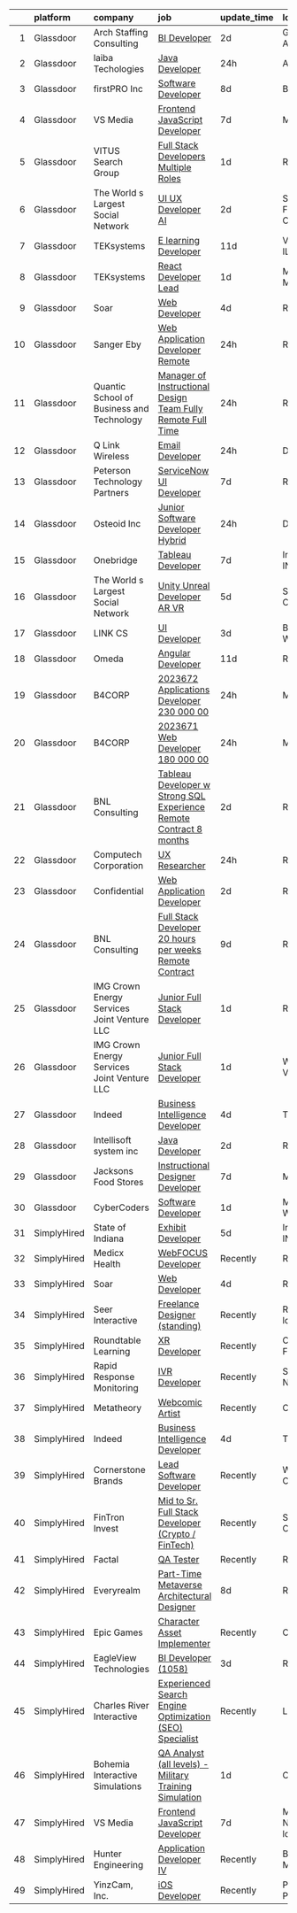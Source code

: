 

|    | platform    | company                                      | job                                                                                                                                                                                                                                                                                                                                                                                                                                                                                                                                                                                                                                                                                                                                                                                                                                                                                                                                                                                                                                                                                                                                                                                                                                                                                                                                                                                                       | update_time   | location                  |
|---:|:------------|:---------------------------------------------|:----------------------------------------------------------------------------------------------------------------------------------------------------------------------------------------------------------------------------------------------------------------------------------------------------------------------------------------------------------------------------------------------------------------------------------------------------------------------------------------------------------------------------------------------------------------------------------------------------------------------------------------------------------------------------------------------------------------------------------------------------------------------------------------------------------------------------------------------------------------------------------------------------------------------------------------------------------------------------------------------------------------------------------------------------------------------------------------------------------------------------------------------------------------------------------------------------------------------------------------------------------------------------------------------------------------------------------------------------------------------------------------------------------|:--------------|:--------------------------|
|  1 | Glassdoor   | Arch Staffing   Consulting                   | [BI Developer](https://www.glassdoor.com/partner/jobListing.htm?pos=115&ao=1110586&s=58&guid=00000182ba016f9cbdbb8581f907eee3&src=GD_JOB_AD&t=SR&vt=w&ea=1&cs=1_3ae71eb1&cb=1660978032931&jobListingId=1008076407060&cpc=0C139D4CAD5A6DB2&jrtk=3-0-1gat02rud2hsf001-1gat02ruuis1h800-76b3a2832606d6a1--6NYlbfkN0BfJvqNwDSjVw7gIe4MpckC5sGgVwvU-3s_8_N7Id_VAF92cUC4dpkjt3KdCB_AH-f6pOkhBUhvYM1yCGCJOIYlF7hI6wTA5sk2RqbffFQWhhPc2jxkdD3CXYXXOHAxpLApAIPbUA486JNJmwRsgHV2tn-dX7YgfhFPNZVyO4LMbCZBUff3y3AJ-lR5AqSLD-dNQZkgngj5xe2O0j_BZb7SPwablh5XEkFw-rXYuQdWHVdLjAhyzD7jTKReOFH0HVpW_fUvZ0EsppOJmoLwWf8AWSxafwSfB9RX0wCIBo5oYZXy6TLdDfwHnA7ctVjczJ_O1M8spWVOnT6S65jK_plgUza_xxh4oAJAJj65_NbTrb3Cd1GaQAgJi50_A13cgDlKlsnSGqXyrDxYpRBjnoJj98-1nj9tfxIm2R028SXcJYZ55AeLooL2HbtLeQ81oSat1cDS6rOtSpawq3GqUsYxO_sPeCrmPrbNWtuzAuQhuIpzN0UIcIyJqlNyhJgMLCA%3D)                                                                                                                                                                                                                                                                                                                                                                                                                                                                                                                                                     | 2d            | Glendale, AZ              |
|  2 | Glassdoor   | laiba Techologies                            | [Java Developer](https://www.glassdoor.com/partner/jobListing.htm?pos=130&ao=1136043&s=58&guid=00000182ba016f9cbdbb8581f907eee3&src=GD_JOB_AD&t=SR&vt=w&ea=1&cs=1_66a1b067&cb=1660978032932&jobListingId=1008081598079&jrtk=3-0-1gat02rud2hsf001-1gat02ruuis1h800-afd8471f13de8d72-)                                                                                                                                                                                                                                                                                                                                                                                                                                                                                                                                                                                                                                                                                                                                                                                                                                                                                                                                                                                                                                                                                                                      | 24h           | Austin, TX                |
|  3 | Glassdoor   | firstPRO Inc                                 | [Software Developer](https://www.glassdoor.com/partner/jobListing.htm?pos=120&ao=1110586&s=58&guid=00000182ba016f9cbdbb8581f907eee3&src=GD_JOB_AD&t=SR&vt=w&ea=1&cs=1_7399a92c&cb=1660978032932&jobListingId=1008066907357&cpc=AC285F3A3ECA6BB0&jrtk=3-0-1gat02rud2hsf001-1gat02ruuis1h800-47f113e6f3fcbf74--6NYlbfkN0CUiNPx3JJMftrniD84mdXKaxJ3iSjJgJAqzFniN-7X5qfIIbgtbL2t4OMTou7BWJfGogGTXl82Oee_FmfcjWeUkI6_4Dlqck5-GNQBi5LVM4CCz9PmOQVN4NcJl_-5XSCTK2A1yNRt7dlI8RJnRbIB635ZYlljmA3IJ-k82iGiDh500g80TlWOPXzZo3SRyLCSn_8qyu6SH7gczlweVtU4p7GDvPYsNS0k23wAz54Uf99g1xqCBAR5PpsI0x_o_1-kZpdXFFcLavbcBRQKXUg7x_1uVFfZRtPCn4acpaJVig7cm_JfYmTgUUMdeAHpUoj4RWaieOAdyl6jcfZEvmMEwU-7h9BOgGvL8BkRac5-9ZnHiPtoCl_CYqey0Oz1I4ENLCGSb0H-2pZA7QZ-XO2JGTISJgoavzUl8WiXzk14yrdYnTbOYhfaMdmlg_4gSNOsjP4-euwzOP0xOdTlC8692eAZ66nH4wqKZuJZ9S5jMv6pDC83W-kUNImk-V_3QX8%3D)                                                                                                                                                                                                                                                                                                                                                                                                                                                                                                                                               | 8d            | Boston, MA                |
|  4 | Glassdoor   | VS Media                                     | [Frontend JavaScript Developer](https://www.glassdoor.com/partner/jobListing.htm?pos=128&ao=1136043&s=58&guid=00000182ba016f9cbdbb8581f907eee3&src=GD_JOB_AD&t=SR&vt=w&ea=1&cs=1_1b128947&cb=1660978032932&jobListingId=1008068153991&jrtk=3-0-1gat02rud2hsf001-1gat02ruuis1h800-b6bff1c545a1bef7-)                                                                                                                                                                                                                                                                                                                                                                                                                                                                                                                                                                                                                                                                                                                                                                                                                                                                                                                                                                                                                                                                                                       | 7d            | Manhattan                 |
|  5 | Glassdoor   | VITUS Search Group                           | [Full Stack Developers   Multiple Roles](https://www.glassdoor.com/partner/jobListing.htm?pos=113&ao=1110586&s=58&guid=00000182ba016f9cbdbb8581f907eee3&src=GD_JOB_AD&t=SR&vt=w&ea=1&cs=1_4c61f66f&cb=1660978032931&jobListingId=1008078311713&cpc=1CBFC3E34E2A31FF&jrtk=3-0-1gat02rud2hsf001-1gat02ruuis1h800-1642c974885f919c--6NYlbfkN0C-T01EY3ZBrF2EbAkGzUEOboGhTtAxJny0LneojFItjT6h5von-WUkE-vfX9N4SYEgs0AYFK75hnw1lumHEBesarlZ0JoONlyOA52_gg5AmvxPk8Or1lW1mIOCBktO4HBGK2k94n-v387MIx7dVEu8gws4uT65mbtC2msc3BVpGuP5C3DOnu570Niq4epJ4w7HqwY0kA7E8K8K49lk3S7sBo-0wztIDcvlYO7Dzt1MqcYmqoOB2EhLICAez-VFJC2xVYyTjyLMyNaGvcV4VvcyH3CDKM8QDY3Yas0oT0fuhGYHbFv9jwwBBfIZdDYokbwrKlXGnlxlskjMcjfmIE8puN1ALr0SBnElquiSSMge03GfJZiN96lEm5AQtZWSrZf4snNOnFH2qsTqIfsmM6IRpYOhchMs_m1ta34Y6oVAOMYfa14n6cpGPkkz0uHg9WyH4E_mA9G0SeCPmBH6_kojwpcU2AE5ZS7L_GoAPSgZUqO-yls1pIjoFWKxJskIEcoV4J5JLgqFE2pQaiG3gxgCmd0LBe0e90o%3D)                                                                                                                                                                                                                                                                                                                                                                                                                                                                                           | 1d            | Remote                    |
|  6 | Glassdoor   | The World s Largest Social Network           | [UI UX Developer  AI ](https://www.glassdoor.com/partner/jobListing.htm?pos=116&ao=1110586&s=58&guid=00000182ba016f9cbdbb8581f907eee3&src=GD_JOB_AD&t=SR&vt=w&ea=1&cs=1_7d14562e&cb=1660978032932&jobListingId=1008077555642&cpc=1160948BCBA38B5B&jrtk=3-0-1gat02rud2hsf001-1gat02ruuis1h800-dc4dc3c9770794ca--6NYlbfkN0DSgjPPcnEdvoK3uuxfISLALE6pB1FR7YSHOr_tSg5_QGIhoz_2VqUepdcKLBLI_zRhBJ0Jgrc-8VysXAJk9sFkp8To6E9QiF_qXEeEjrEop-zVPZFN-pEA4fBNHuPYhZ1Yc2dsmwzqRzS3FoMia2YElFrd9Qr-ZitosHSBbmhCFAcrUECrH2HbgnUedYTsNdpMZlX3rAVsArcHbOJDsGw3mnIXq9b_pCCNbB587I1YABVUxP6ulsqlMA5GBMGwskLXvlp882anopBIYI0WEN3b2BbiwE6BylxPUAyqvpnDPx8wWRFdVXlGfqBUiTMnkB6_LVpf2qZiNMLFfjh8PF5ukTs6fT8yM5cIHlo7cQlrJHeoBp1btFiguCJgsfYeYDu9VouLAJTe7cVMFySI0yiPvQ3kyVw4ZTjdnVigWsaSUKUV7ADYpTJe7CeHmzhvXq8tZxMWqOrIykzdguCiwlhE60yk4qLyRg4LG4UJ6k1xp5S3jYDCCyTmEsgDXaeeNa-2wZe4cKv2tQvpILw6H8QJeTBfv-8Yp7-ZBHDdEhY5QpSoGJdM20y97E5Gt4v6gc0z8X6ozBcd1h9hThXNl_dZLrX0C0HePe0%3D)                                                                                                                                                                                                                                                                                                                                                                                                                                             | 2d            | San Francisco, CA         |
|  7 | Glassdoor   | TEKsystems                                   | [E learning Developer](https://www.glassdoor.com/partner/jobListing.htm?pos=123&ao=1110586&s=58&guid=00000182ba016f9cbdbb8581f907eee3&src=GD_JOB_AD&t=SR&vt=w&cs=1_e7e301d1&cb=1660978032932&jobListingId=1008061772195&cpc=2CAED5C921A5F994&jrtk=3-0-1gat02rud2hsf001-1gat02ruuis1h800-ef7e245d445fd35f--6NYlbfkN0AuKz8EBO1xHDEL7V2YF9xF3dC_I9B9i-Zw2Jh8clPMK3KTieKealHQMRxLfyLBLKI7i6ldqDLolCyS7EpwjETT_Lht9R-_C1D_bhkK9IiHS5mFWcyHIHS70ybCN4Z1U-jjJUbRU3RhXZQmd8Jrd30wxuDeRzgXBYn0oZvj_86MBWWq6u5V6RJP6ay-rkh87dA5SoulWNQ3lTCQx9WrMAOAROYug4H1DESViDepif9ViS9fyi0AlhL9JzRyjBSGbtz0vQ8V-huqrn95FJeTgOdDI32jwmZpn74KIZ8Jdhs_532CPAXOXuHFfc1GJMT8LDk1wXzva_f9-ZsoUFg2hl5GEhUmFgQQ7_cZhFnMv0VJtaDc-xaZfqDwbRNJ004AsQbw6yNSN7vAJctObJYS2QSV3k6qsYq-kAjFlOlKigBtkn2JmjutOrZoejJrm6w6KmGZ4q3fd2cbShSINfUf0drgQsKUorAQoD3ji8NjM_ugcr6UANjbMvLyyIC5VpIaiRAq7nxRuunCcJq-XVcApFaaATfHOyH8iygAnJlw-FnUNKdmjsUO7R4Zq1Sme-z2t0TT8Vkh_sT13wF1OHtStdS3vVHFXw0i199iYLNRl0OoXZr5wo7oFR7ixYr81ZlT22O3hJx7IGhYoqwlTFsGPCbDW-Paf0j37h8UTra595f9YJLurLUevu38QiYngiRQBw4-O9a1gi-U453yg-Mpa9WE5TtB7a-pggCDpJnqGzCF0NNR2wglbQt2SPJw-8sAO-TgKv6XGNhP0OBeOY1MM-Clb6z3lapGJvipiQVuUcLxmX1bs6pjDOVvFVt_xx78x_MghRukXjpc8I-10r5_GhHvXPS3683IjhwcIwoQiUHbJ8bQuftN68GcOn0ei69IuGSB1yZ-gi7s76UhVoGXLhCuH74f1q73wfc%3D)                                                                                                                  | 11d           | Vernon Hills, IL          |
|  8 | Glassdoor   | TEKsystems                                   | [React Developer Lead](https://www.glassdoor.com/partner/jobListing.htm?pos=121&ao=1110586&s=58&guid=00000182ba016f9cbdbb8581f907eee3&src=GD_JOB_AD&t=SR&vt=w&cs=1_995ff35f&cb=1660978032932&jobListingId=1008079983604&cpc=1CBFC3E34E2A31FF&jrtk=3-0-1gat02rud2hsf001-1gat02ruuis1h800-eaa6401358fcc915--6NYlbfkN0AuKz8EBO1xHDEL7V2YF9xF3dC_I9B9i-Zw2Jh8clPMK3KTieKealHQySFBD4L6FvMY0cTpsDi0JBl99XBr8py8QsoenRLNjLJ2cQZ7P3iwXUud5SfmezFqEcIYehSk_iIbwODnb9Avu6tUlU-3tvSQePriEQoZ5a45PXvxa1_rwo9oMpQrWLWn_75fdobLAzxqut5WJeM4MmnOgaKsJq_GPIbNXIuBCepdS_wadLrY7LiCV3Hb7IK4lWwKftXTl7BfH3dS7RRelin8NvM2ssC0T_RRbOZo-Tx7kceTauxyS85tEWxvminhwA7TV3Z8XhZY6ZubtGdyEXvM1JqKUFYhkgzHaU3zRpOT3nYttxV_d07HOd1IvONHxCwuJ3IceRzghOH8YFQCWGxfDq8DXm7pmmZJs7wLMOI8oCwicht2sKgPehN-FYynFOgoTgHacrtgl_uBKRTnufM6i3IoTbyva0k8I3QKReyA4AGhSnPm3ybaaXg5M4t9XpoXzNki5DSxAPWPA3FAvl_ZW0o2CE2v6IGgjIR2oD3de1aK_62YbXL09rgrXhSMdCRwGclnKlXgn8B0OzW006kD_in7j-3m3HYo9PICBfI5cT1zv_2kJhrNcx5DcpThPZNW68bxsyA32Jm9xzW4umeHHn5aiw6nRS0yF4L91s0zl76_WkmvqKovs1hc1ZqjZT16vZCb1esrYMVv58od28Q3pWUgNCag7aiLi4yJ3hhXUsCmZVb1xerTWCbU0BOXoSx5E160yyrUVm_pyBMVGeJRbC2xGrEp929JYwEmSKN_Hz-SLeo8Ma6_rnc4ezqguYZa8oeotAfDNQMnQn5weDl1e24BMQB4LdCf2FrSJNV5TtHnL0W8nCGnXItZfsUQ6U-evUG_hUNwUngnio-yuRh7mrQpGcvzPMp3Ig3fGtpo4nwH37Znhw%3D%3D)                                                                                                    | 1d            | Minneapolis, MN           |
|  9 | Glassdoor   | Soar                                         | [Web Developer](https://www.glassdoor.com/partner/jobListing.htm?pos=129&ao=1136043&s=58&guid=00000182ba016f9cbdbb8581f907eee3&src=GD_JOB_AD&t=SR&vt=w&ea=1&cs=1_d826648a&cb=1660978032932&jobListingId=1008072699932&jrtk=3-0-1gat02rud2hsf001-1gat02ruuis1h800-50366b2ffbe6e5b5-)                                                                                                                                                                                                                                                                                                                                                                                                                                                                                                                                                                                                                                                                                                                                                                                                                                                                                                                                                                                                                                                                                                                       | 4d            | Remote                    |
| 10 | Glassdoor   | Sanger   Eby                                 | [Web Application Developer   Remote](https://www.glassdoor.com/partner/jobListing.htm?pos=104&ao=1110586&s=58&guid=00000182ba016f9cbdbb8581f907eee3&src=GD_JOB_AD&t=SR&vt=w&ea=1&cs=1_8a13b7ed&cb=1660978032930&jobListingId=1008081761210&cpc=A8EA696C92E7776B&jrtk=3-0-1gat02rud2hsf001-1gat02ruuis1h800-3541c817274bda93--6NYlbfkN0AzXs6BpxsqXAeE3FGjmfKlVWaERqSiYkq-As3-icy7Gg-xHyWztJ-izRvmli30lNIyGI16zQFb1mw6FciJxnXwCCBKbJjCF7u-CxjejFmSObVuI_9zAUsRWywljbaZl5-YLT_vqpTMON5jedX1uOn_qxXkKhU2p5weQ91-992OXlIHe-9DJYgjv0vC59bNGbToCWGFtu6z4IrD5Ht_Yvvs3UaEQGZ5SBE7iTmtuI68LtsOodi0L-wDm-rCn1XazItKXFjfnbdqUq3OgZyY9xevJGTBetuhiWRDi1k3Bu9GrlWjAx_sG4sC6ORXR1dMXVvHyNiBPzWoGaS63SX-wKABFO1EBdUcCf4wyRaVI3n4E0OmOZURJSLOKCFOW8HY449RlbeKh1ON_9S5wNuWlZOCGAvWOz56VFyDnEJ0LgQIZoluUrrD0uxP39iVcpq0zSKn1CfeyDEuVVGcMZiqTdmgen23r05AlIlrQQWJ9K_FWFJ6ZIEwmqQFgODf5Edm_Mq_LpGQYdDocQ%3D%3D)                                                                                                                                                                                                                                                                                                                                                                                                                                                                                                                 | 24h           | Remote                    |
| 11 | Glassdoor   | Quantic School of Business and Technology    | [Manager of Instructional Design Team  Fully Remote  Full Time ](https://www.glassdoor.com/partner/jobListing.htm?pos=111&ao=1110586&s=58&guid=00000182ba016f9cbdbb8581f907eee3&src=GD_JOB_AD&t=SR&vt=w&ea=1&cs=1_5f19d456&cb=1660978032931&jobListingId=1008082192151&cpc=654405A9B1E0A9F5&jrtk=3-0-1gat02rud2hsf001-1gat02ruuis1h800-4a0d560a292905d8--6NYlbfkN0D7hqmvePafxn7kT4k1STtBk75UNBPv-jdQupZBlysKEW9tnmpv-e_HZquo_jY3L5-2QpsfToI62lpSqfB5rKlSAa9i2SAelrso_D-K3W-Bekf8lowbrssa46U3ylGgYSFK__HQatxakOLKQHkQjMatEM3sHfkIIqVHKj73vMOrlxyNrZnp28F8QsP9VenWHMdY0KlZvrOEeV6Icv2D308QXwJtxKq3kt0YiFIyuKiGHbEp4gBUQY-pf28BDL3ByhgblURyNy0T49vqkTWIjlmgi5RAKMNW_Z4j8f-WBfzatPEgzQRWwiIpXxr6AHETBI_Asnr02r3A5dzTQWVik2xH2EySDkAOoawr0ZDbfk6r8ZFAienUkPH2vpamV6lTGEj_2TAtDQR2ccwazKqOJVKHdxTUdBvNTnzJwNmcm7Sl5EO24GYdRi-wr3tFmDll7cv7KvGBRlLBTN-8gU0FQ1fg)                                                                                                                                                                                                                                                                                                                                                                                                                                                                                                                                                 | 24h           | Remote                    |
| 12 | Glassdoor   | Q Link Wireless                              | [Email Developer](https://www.glassdoor.com/partner/jobListing.htm?pos=103&ao=1110586&s=58&guid=00000182ba016f9cbdbb8581f907eee3&src=GD_JOB_AD&t=SR&vt=w&ea=1&cs=1_2331547f&cb=1660978032930&jobListingId=1008081621414&cpc=C5F9C09AE97B3D2F&jrtk=3-0-1gat02rud2hsf001-1gat02ruuis1h800-ad61b9ac912baf76--6NYlbfkN0C1n-7uwLBmXreK9Hz04i1NaXR3ByHk8AHoFYtQOHcucngP0fSeBwU1va0n9hUyBVaAI6oExeKecRKR87WNuvyT1-lb0hdePcZdW5hHRwxQUII5lAiGOEk0YkPvnaaIvm9DKktrut8n0XsjBzFcewKYiXuOoVj6bm5ayNKqKX7IdKuQBcIk97fv1CLN5CZyqTzvw6yjCMawTLb_FTEzPk7oR6wuR9YrK0LbMXgukIvUIO-J25GnjJl6D9L1LxjztsO3voevZrZDe03EpzWhGH2uP6m-2YuCAut7LJ-WE9fFhLhGIrHAfcxVWsA2iBnpDnlNwp6-6d2sDQ7ZCNxte8SDEuDpqLaTOLXtEFj58t8E1V8nz20LhcwbG8B3S7u_njs4BzgnNtuoMddgG-Uz6lyrN0syLhTJlRk_fAtrb4M09GmLzmO8OD-ktsjZc36gxEgbHGsw4FkKMWfo1qQ_cePysdFCmKjSVR1m8F0o263teX84MUxpwpTRnpzGH21sjuxirxHIHwAYIA%3D%3D)                                                                                                                                                                                                                                                                                                                                                                                                                                                                                                                                    | 24h           | Dania, FL                 |
| 13 | Glassdoor   | Peterson Technology Partners                 | [ServiceNow UI Developer](https://www.glassdoor.com/partner/jobListing.htm?pos=118&ao=1110586&s=58&guid=00000182ba016f9cbdbb8581f907eee3&src=GD_JOB_AD&t=SR&vt=w&ea=1&cs=1_fcb68b82&cb=1660978032932&jobListingId=1008068995548&cpc=A65DF3A704A48F9B&jrtk=3-0-1gat02rud2hsf001-1gat02ruuis1h800-3f4a90496c1f3ff7--6NYlbfkN0AgtsfPTMZ7iDcp1X4T-0K4CYWuscf9rvuaH0n-fMkMyKnr7WxHRcz12wTe7OJE2CORFSblNYkGaWC1UP7yhI_clpu6l4drsrK3Db60Bff4uuBMmvY0oboo_59GfwIrRZ4tq3L49kwfhVfCB8lJdkru6YIlU3_zhQmqsoDCW92dwM6FF5sFCuZXjwA8i5UHckmSZBHs0ABQexcaRxBaIo8KiqB4VzCv7iaLaloLZ_EBcJFrtlZYaG6Nqytc0Ttfr7ukiV_TI3e_d9UXjKOy_lW5NuolKFxIH0jsV-8l-8absH5oczACrDqW5U0QbmUqriVWD1xpzgns-Xt6VMutyUDS0qMoQmGvboHC1r-jvy-4vC1LAW1DdsGp-wg9W1tCghwcuXeoeiH83fRstCC4VWSfEMkLYc9IcIhs8MdFjs7JCyLSClQjYkOhOkLKZn90XfNHzHV8dc7rPlNNehxKzfpCYRRSNDv-RcXigZJJnTIZs0sz--FlkhYqCNvXFQflmeRTZ4moY6rySw%3D%3D)                                                                                                                                                                                                                                                                                                                                                                                                                                                                                                                            | 7d            | Remote                    |
| 14 | Glassdoor   | Osteoid  Inc                                 | [Junior Software Developer   Hybrid](https://www.glassdoor.com/partner/jobListing.htm?pos=127&ao=1136043&s=58&guid=00000182ba016f9cbdbb8581f907eee3&src=GD_JOB_AD&t=SR&vt=w&ea=1&cs=1_089ef042&cb=1660978032932&jobListingId=1008081916321&jrtk=3-0-1gat02rud2hsf001-1gat02ruuis1h800-a4fa280660d6a516-)                                                                                                                                                                                                                                                                                                                                                                                                                                                                                                                                                                                                                                                                                                                                                                                                                                                                                                                                                                                                                                                                                                  | 24h           | Denver, CO                |
| 15 | Glassdoor   | Onebridge                                    | [Tableau Developer](https://www.glassdoor.com/partner/jobListing.htm?pos=105&ao=1110586&s=58&guid=00000182ba016f9cbdbb8581f907eee3&src=GD_JOB_AD&t=SR&vt=w&ea=1&cs=1_64a6029a&cb=1660978032930&jobListingId=1008068854876&cpc=BCE4811A78D39AF3&jrtk=3-0-1gat02rud2hsf001-1gat02ruuis1h800-c7f5c0ec017ad604--6NYlbfkN0B6J4U2Kkd0V7I333JW2U9_gSjQpz5qU4fBNIiszA4W_l5DxCasMB7KJ7TH7HGTLE0NoG_MvnBH2rQhOx7NAKEw-dgmVCMOEaC0wcJEXNCZvEEr9BrdRgG4ZFQ7XDH981Z9bcpD5mQ_Z8l3-RzoXDjzElG5AgJNmaPku-iskUk3Vl4YF9rKKLjKzf0-AZhmZGLVDotnPIuSkW52zyIgLAy1Ecxdy-fZz1vRlvm6ZEELk5MLL-9XjhsIezrVHCdr-V09RXaRXc9sF7bgbPwP6wY_ny5akhTKTAcddKr5wShioVlfR9AUnVW53uY09yaeR__3hGPqoIxLdL26rLKyAxKEPx7SfX3C-LU0FH2quDE6GKRzRNLSwIxkEkwW_M7ZSum09it57E5odXOPVkSwOsYEklyPr8ZzQZeeuRZxeZZRMpHqk3nL-bwL0uZhtUxOXKjcGbxF02P6eLPBDwg6YQcjtJYO_F7mOqbM8mn70COhVX3G0YqZ4IHsdzEzlh-JxBSw26tPthgzsQ%3D%3D)                                                                                                                                                                                                                                                                                                                                                                                                                                                                                                                                  | 7d            | Indianapolis, IN          |
| 16 | Glassdoor   | The World s Largest Social Network           | [Unity Unreal Developer  AR VR ](https://www.glassdoor.com/partner/jobListing.htm?pos=119&ao=1110586&s=58&guid=00000182ba016f9cbdbb8581f907eee3&src=GD_JOB_AD&t=SR&vt=w&ea=1&cs=1_582ea6b8&cb=1660978032932&jobListingId=1008071050775&cpc=FA84DF7EA1EC2398&jrtk=3-0-1gat02rud2hsf001-1gat02ruuis1h800-9f5628d9cfebf43d--6NYlbfkN0DSgjPPcnEdvoK3uuxfISLALE6pB1FR7YSHOr_tSg5_QGIhoz_2VqUepdcKLBLI_zSqSDsEJmP93KJyLow8fDRmDK97hPZUxVdRhY-RLzI6mplnG6kSbsrJNsU5J8SjuffQnYSaMvAlm31fMrPRABnGmUCUYZHZPacmbq2u4wbqlNmS-Yw8yCi63qxzJewTBBet7P3p-h0j9OxvM0BzwxYuBxOS6sMdsv-pQCXh-MECQcufWNU9i8hEs85-XSlu5TPTZRHiMhscixuJ4nl5S6et3UCjAKHIjRya-0_lcyAMmfd2mKllBXSF0I-gj7j8iB2mxyk_ffCOnQ84067GMcvP4tn-AcA1lQYyiR7TmwtLrQtJ9asOjumaiRz9_igpfrXCHfSSguuslV-W8uhw99E3eSbju5iw18jd9R3omcNkMscXuxdQ0Wijg8pE6f3Xdkqwn8J8QZxzY_4eGz8-0xd9rTal5Wj-aSpuingrJDaYmoGQHl_5htzyxn2juxgOJnHKTSMHiSvkVbuaSAWwSS9_O7dCaQj3Bt9z6UJpPgMKUa-gBUscaULBZX-e2LkRZ7Gvag3UmDNXY67yfflOvKin)                                                                                                                                                                                                                                                                                                                                                                                                                                                 | 5d            | Sausalito, CA             |
| 17 | Glassdoor   | LINK CS                                      | [UI Developer](https://www.glassdoor.com/partner/jobListing.htm?pos=112&ao=1110586&s=58&guid=00000182ba016f9cbdbb8581f907eee3&src=GD_JOB_AD&t=SR&vt=w&ea=1&cs=1_ce11b46b&cb=1660978032931&jobListingId=1008073615359&cpc=FB7E4A1762AE5BEC&jrtk=3-0-1gat02rud2hsf001-1gat02ruuis1h800-294000bd44f8b31d--6NYlbfkN0Aic2FNJq_PpCkQ8C7f8kkQfiNvDILPGYFPhiImqsOhVE9kIE0Hm27a4PIqhs3A6nUx2Nnn1N6m3c2HiPAmFVB6gx0F-Fh_Gbb57JVlRZVpFmIxB9IATd1y0-fDEzZdRlA8LE0H8qzpU9tDe888ogZXLBv0FfHF3tuFRy7OvRM420Qg5O2hdPehq_H8n4EDAiPc2uPM9kcg9NXd3_QwMKSYf8XNMFUxT5YINhTQXFV3m1lUFLLJPehfsKOfq38mClmvYDB_rTt5zZcfD5nwh_CDeEBh2uIrMmKyntp4vvoqnyRxLuctcJNZRJHQKeIV4d0vCNXdXkm6rEmyEpevb72SXxjTrLiYS06GATy9bwQ3Fk_uTN3TTiGwhUpuWYpnSFh5n0bBJ7Xn7vxh_x8zG3JAqVxEtSFFGS6bi3yXiDAZsaWCUyr-HraSGrFY6v6kTgHIXmmSMsm1KbzGp2adr-NIuCH2AypLWm8imBwZUBBferNvLxFUwIZbFAK6Y9zV0AA%3D)                                                                                                                                                                                                                                                                                                                                                                                                                                                                                                                                                     | 3d            | Bellevue, WA              |
| 18 | Glassdoor   | Omeda                                        | [Angular Developer](https://www.glassdoor.com/partner/jobListing.htm?pos=102&ao=1110586&s=58&guid=00000182ba016f9cbdbb8581f907eee3&src=GD_JOB_AD&t=SR&vt=w&ea=1&cs=1_9bfcf5a9&cb=1660978032930&jobListingId=1008060374859&cpc=5D10E799EF7E9049&jrtk=3-0-1gat02rud2hsf001-1gat02ruuis1h800-4659c45f7da5a9ce--6NYlbfkN0CsSu19yiEZraDAVLpPmfaiHc06RDwDBRCfsbordlvENtmH2YP7JEUjFoZIULs37PK0CLzqhJwYQx2WAjYfaEgu9VpWTtGqp-dsqtN2dceF-5gaoxUX2XhSQML4pxf97X9U0wvrmtXgvEW91hycwjXHjo-rwZGqAG8X-twvUWRT-nFlbJecI-_xi8TcL5qztnfa6VcrAgpTQD9Kt9t4HefyTNdh1BOpLRY9ieYUY8EuquaZZUNXGga5gQdySF70K5b0EoHM9kHLJ4ACvVcCiwm4w-p9wHDKm8oPYYe2zeqbLxVlO6GCkV6FOSSljLdoc8tV-a9xANPKvx_quvlSn-3SiAUR05NuXLat3ovXxOuBIMXqZ0YlX5H-aPDJGYp9kBcLceNgl1rVKvaUfRHsrJMPG3EpG9XG5QU07xU-C9Wzpva_GdenLGvhurgHoDE12xVzL0z8cStSiG0KkU_gTnxmZgqcszlo8xbCDsE8nVQDDCgNf3tTB3QCZUCrewWU_20%3D)                                                                                                                                                                                                                                                                                                                                                                                                                                                                                                                                                | 11d           | Remote                    |
| 19 | Glassdoor   | B4CORP                                       | [2023672 Applications Developer  230 000 00](https://www.glassdoor.com/partner/jobListing.htm?pos=107&ao=1110586&s=58&guid=00000182ba016f9cbdbb8581f907eee3&src=GD_JOB_AD&t=SR&vt=w&cs=1_53b2eba1&cb=1660978032930&jobListingId=1008081373606&cpc=D69957E0862862E0&jrtk=3-0-1gat02rud2hsf001-1gat02ruuis1h800-0cb1cfb7ab32a772--6NYlbfkN0BBcNHvdcwdm3ewH9kjvka83ftEJjxlat_DdA1S80VRS6k0mxP7wnwmAsSRP66qfkxfygTsG_VxvibOuVG8DIA3GWuScuyELeECnLADcECoNd92-YZWNhYf_LUjYer-xCPNXLTSvHlGS1xzAU0IK1yL5Cc_V3jqrGZAWnElgrhGdbqHPWr-t5W8sfieXhXVEgZZPk-h1Vd9mnERL9iRuxxitQLmMJK5Bpv3hgImeUjmCGPCwrEsYzLH3SdsINgamgV3VwZrUp_OhLVl-HDZ1Hh11_2zfg5C1jP5xKG0c55jiCTARjRcdipwakU8i-eTkd0mkXz0xA5ayYFZNhfHpuiDmhfB0_CEykjsUG_JpWohleIFRgtKlxSCKYwQ40UaDEujZz0xNq2DIh3CaTJUxcg790btRbbt9fFTii6AMNnEK3mST6eFKChR69jRpXcvvr0d85NxtFGEycfZqdHuUGfCiiwx_7zsEKbRlRdgQuHunPEDP98hVt4CRhQ9vIYosF0%3D)                                                                                                                                                                                                                                                                                                                                                                                                                                                                                                                            | 24h           | McLean, VA                |
| 20 | Glassdoor   | B4CORP                                       | [2023671 Web Developer  180 000 00](https://www.glassdoor.com/partner/jobListing.htm?pos=108&ao=1110586&s=58&guid=00000182ba016f9cbdbb8581f907eee3&src=GD_JOB_AD&t=SR&vt=w&cs=1_794392df&cb=1660978032930&jobListingId=1008081373596&cpc=FA84DF7EA1EC2398&jrtk=3-0-1gat02rud2hsf001-1gat02ruuis1h800-6676c5ed2de5c131--6NYlbfkN0BBcNHvdcwdm3ewH9kjvka83ftEJjxlat_DdA1S80VRS6k0mxP7wnwmAsSRP66qfkxfygTsG_VxvlM6xnFwtFlM65wx1fwY703rftnoaqvQa1FP9Y-yZyxGsbqns0mL32B2CxBxDGGjXthUpXZss2mwEreCM253s-lNyuboHOEwIbIPLSFqIdBwE4s5ldYUqt0Uv0ItE4dOpLlR7DSewJvg9pxpyQSNL0zI6gvKobDZbbs3T4Si3zQ7J63sMCVf_cI_GgpmjTFLIf9qUPZ1ZHelx2gvvAYlPollZ7aN7TpuaLGnTRZQssk7DqpVI8OkiRi8Voi1KJpDjuhwYxvsawqaRuaRHbm3_HqyhiF5iN8KTHj-wtEK1hSJhTACirPWLKc9Us3pVHLmBGwZUj1IXzUT1waAKg6iy2OIzs_KAFsSEEVJJzpptPdJiR7mA3q-BumXpAK22nmRgTJSbc0nXH9J9BKxljprzPGx4CtweEn6C7FfbrRjApyq)                                                                                                                                                                                                                                                                                                                                                                                                                                                                                                                                                   | 24h           | McLean, VA                |
| 21 | Glassdoor   | BNL Consulting                               | [Tableau Developer w Strong SQL Experience  Remote  Contract  8 months ](https://www.glassdoor.com/partner/jobListing.htm?pos=106&ao=1110586&s=58&guid=00000182ba016f9cbdbb8581f907eee3&src=GD_JOB_AD&t=SR&vt=w&ea=1&cs=1_366adb54&cb=1660978032931&jobListingId=1008076089277&cpc=B101C867B3EF2D75&jrtk=3-0-1gat02rud2hsf001-1gat02ruuis1h800-b0ff5f76f82ce861--6NYlbfkN0C_eQCgnQ3dunn2kgXxy7uUxBB8Rm9uGSd45wqHXb30Ypxn9RkVQEt74ecu4--FdL2YHEeA5JtyPWxozjGJggkpWjUSJYMkvBYQQdwg0VBarVCPYSlIpINx_KDWlLUzVQWtzsj0-SKWehmPWpUJDdTGUHSNk2jWKZKjjP3jPu4hRF13vNz9jdcV8EvD9soxXnbJPiJ4DwotE3XUCVr4DcOTp4OCOeLOlr0Fl8bQVbKqg7OMdLVXiQyhBLw1Zrh9UX2RoMPZubspzEC0DWSfFL4gDYCiS8tvd3pInXfADC6cJDB3MT65hIlrpoGzIii7CKt6klOdxorF87EWT0SGBJH49hdhpuidouzBv1yM59RS-blWLv3kY_vhbS44NkenYwqRgFYrOPQ52U9dDGwbMD9H8GIg1uMJdgHkWaPkafp7BYzDZC6pp7XnIdLBhJ7Io-Z71Jzfrt_ixl8hvaoxxqLvG4o4FWYVArzEW-QkuC4x3E-hG9Kb4zT_CpGEOW6NujNPcbxUdBHJcoSfoARVg7QvU2h5u-ex4u9NnXdhQHtKntJag8_IzbmR)                                                                                                                                                                                                                                                                                                                                                                                                                                         | 2d            | Remote                    |
| 22 | Glassdoor   | Computech Corporation                        | [UX Researcher](https://www.glassdoor.com/partner/jobListing.htm?pos=122&ao=1110586&s=58&guid=00000182ba016f9cbdbb8581f907eee3&src=GD_JOB_AD&t=SR&vt=w&ea=1&cs=1_5a87fab3&cb=1660978032932&jobListingId=1008081264185&cpc=2CAED5C921A5F994&jrtk=3-0-1gat02rud2hsf001-1gat02ruuis1h800-41c6964819acdf1c--6NYlbfkN0BeGDwn5w552iLIbU9PGRaFrTNjb8EIqVWv39gFY7fGso5-7EUxGm8WG_26Any7JplZjdqTFVWIvPxjgIr1l0W3vqLXSjDq9jHOWS2bvqYXoThjCk8MWAwix-zEvYIte0Huqq8Fd-hQB1qVogEGlahr_QFkVmB658XbxkNUkfskfrNlylPN95LZpeazZQkvruYasuZ8Bq7vDSLL5L78OJ5f_BSzRHoz3VAIwJULuC_DVDZQlF2qVTEDWwlH47t5gDcddsLhzG9maF_SSzCPwiXQotGlNaSPH5nw9NSPNblbKPqlVEOCWn85DGOY8CFGgMqwS6YcOl_5EXm6TNMDdt1BChjQQHHB2vcB6m2DbRQ2c0DS4q0MWIKl34Q3q4D8Usn-8AuDoDaq6aJsZpcYuisj-PGJsQnen4gsQ20ibR8p4Optn3_DWYTDs4P5ZbKlUOQt3Uig3_CgcKDMXIhN9U7QuEhZvw9CoJY_np5Ufx_IpEGd9aN--EmZ3QbKThPeNck%3D)                                                                                                                                                                                                                                                                                                                                                                                                                                                                                                                                                    | 24h           | Remote                    |
| 23 | Glassdoor   | Confidential                                 | [Web Application Developer](https://www.glassdoor.com/partner/jobListing.htm?pos=117&ao=1110586&s=58&guid=00000182ba016f9cbdbb8581f907eee3&src=GD_JOB_AD&t=SR&vt=w&ea=1&cs=1_41e52286&cb=1660978032932&jobListingId=1008075989988&cpc=F41FEAB56D215062&jrtk=3-0-1gat02rud2hsf001-1gat02ruuis1h800-34872940fca7062f--6NYlbfkN0BxjC2DcRuP-yCpRkTyqC6sW2aaAntBUxCY2XJW2tMWEB8sWzRw4z-g142kR55ZgXCEwNQBiptApk4u5-JDGKmxaPm_hUMbZ7t0cUgs_NZk3LOIgiWr457BpEvzgQUKLRefiZPYsRjuSZX9wIcdG3qHoUxlsNLMaOd4or35arc3VVoyIR643lZRxk7MUFHfboqr_J-ZIuqWzYjIz3XsiNF7QH6mqwM7rLgCq6ne9R5JwD3-mqBTN1oQclAxRTrqeGY6qlu1yiFxf_OilblRfA6wusHWAgT3glzV3nqqu5oigia52Njk12_ZdYXCMG6khjex-HRp7gcD5doHBZXIH2BzkyUrSkRX1woBVvLZGcn855Qe3Qb4VMlsTXfLp46nsBH5cnXp7vflwwSUH1VZkvQyt4GBpgABtm_QrKSB8eStB3OjL6EItc1LhleQuBhYRr1GuAktUx3dcYaQv4UNFAcI9E34BZ_W1Wxxqdg2KbXzWzMish2gulqSbBh6zdLu5Ks%3D)                                                                                                                                                                                                                                                                                                                                                                                                                                                                                                                                        | 2d            | Remote                    |
| 24 | Glassdoor   | BNL Consulting                               | [Full Stack Developer  20 hours per weeks  Remote  Contract ](https://www.glassdoor.com/partner/jobListing.htm?pos=109&ao=1110586&s=58&guid=00000182ba016f9cbdbb8581f907eee3&src=GD_JOB_AD&t=SR&vt=w&ea=1&cs=1_73a3c528&cb=1660978032931&jobListingId=1008064999189&cpc=217C45A42544DB93&jrtk=3-0-1gat02rud2hsf001-1gat02ruuis1h800-407187befbeb5a28--6NYlbfkN0C_eQCgnQ3dunn2kgXxy7uUxBB8Rm9uGSd45wqHXb30Ytu8fadvlarX0WSTaO2wA6usWePj9hAyOLBNW6MKoJTVpcaJKXo_ME0ht58t9NT-sOxqgMh2rPe3H3aP-lEiqx-tIOVcylMUHuVbjbArLOhjMTjfEu2-4r4hDvUq7d9RHIG63up44vX0M5Z1e0ONiA992x2ymNxagU1oivsUHl2qZgqNuYsXv-1sJgFKdsI-Kb5yUBNtthtaXtSkAlItWBqhglMfhMOecjsAg_SIRFE-XvbN2-qBH0o9WZrhtkKqtZZrdjcUKPASo5FC9cGzPa6rnrifzFdKfw26dbEFTv5z9vKHmrS0UHdI3jI41WHdovYo1RxwA9GXejRRLILL3GFcLytz-zxCfKGKGCwQsi04brBCDtqd37aAb7PF569i-gg3f6V0sXF6UKSqFBk0prG-W-nvR6TDhA4AHtX9Zc1pDO7XpQDvI-_kVpMPxIC3-ch436FR15NNGVKQ5sO8Uw7EmG8StTNj3qbmX3hOqkO99PAVJEQL5T4%3D)                                                                                                                                                                                                                                                                                                                                                                                                                                                                      | 9d            | Remote                    |
| 25 | Glassdoor   | IMG Crown Energy Services Joint Venture  LLC | [Junior Full Stack Developer](https://www.glassdoor.com/partner/jobListing.htm?pos=126&ao=1136043&s=58&guid=00000182ba016f9cbdbb8581f907eee3&src=GD_JOB_AD&t=SR&vt=w&cs=1_2e4fd3c2&cb=1660978032932&jobListingId=1008078897256&jrtk=3-0-1gat02rud2hsf001-1gat02ruuis1h800-d30e99e60190234a-)                                                                                                                                                                                                                                                                                                                                                                                                                                                                                                                                                                                                                                                                                                                                                                                                                                                                                                                                                                                                                                                                                                              | 1d            | Remote                    |
| 26 | Glassdoor   | IMG Crown Energy Services Joint Venture  LLC | [Junior Full Stack Developer](https://www.glassdoor.com/partner/jobListing.htm?pos=124&ao=1110586&s=58&guid=00000182ba016f9cbdbb8581f907eee3&src=GD_JOB_AD&t=SR&vt=w&ea=1&cs=1_941872e1&cb=1660978032932&jobListingId=1008079399138&cpc=FB7E4A1762AE5BEC&jrtk=3-0-1gat02rud2hsf001-1gat02ruuis1h800-602ff54c79065174--6NYlbfkN0D0ff9e8Lfwlpl5zGbQmpn59AL71QmFd7VKOAnfyjZzp5sdngV8WPgYe0dov1m7Y2ncqcvldQMJ1edXy0f9YPFF9nay14D4djvpGK9ruO1uXAInanTtHYSXKuzWIzKIWQtFFkpOE1bfQNGrEEnFBh584bpfR4j_CHO_p5P_VVISBolSJ1RvEsypx63Q8nL85G_CtH-LVe1l7lxXU-HGu17GOiu0abPJ2EQOGnIQ1d4nHwvPatBwYULat-hjRc0ARR1wsvT197O7JAp1ZAivSBczunEpyZfsPvuIl8Ec5XZyu0dXsN8IYFGycFFUQNnQ_RpY_2U6QErBsDtbhfvkvXJ-3Lk6dKdDrZ-xhx_b27k6OgcL5KSn-UAlkPZanZoK-iLQW1DjhuHEwKt3WEapNa6FCvqytXQE_JWjleOu4zb8HfnckWZ4mo8fOIVZu7mxq-iLMDvlYSPIe3Z8Qke3_X8ou7_uupcZFUmYBYlVcFkiBQ%3D%3D)                                                                                                                                                                                                                                                                                                                                                                                                                                                                                                                                                        | 1d            | Washington, VA            |
| 27 | Glassdoor   | Indeed                                       | [Business Intelligence Developer](https://www.glassdoor.com/partner/jobListing.htm?pos=110&ao=1110586&s=58&guid=00000182ba016f9cbdbb8581f907eee3&src=GD_JOB_AD&t=SR&vt=w&cs=1_31d7f5ce&cb=1660978032931&jobListingId=1008071980699&cpc=451933188B21919D&jrtk=3-0-1gat02rud2hsf001-1gat02ruuis1h800-63e866429a916d33--6NYlbfkN0CiRNM7CVr8YueLFKlzwbFWI0o7IjV438l4sVrvKZ0flpURU_mqoI8EbsK64YRr3OAKq56RItLfuWQrDcRe6A9a4qSWVAZcc9-O9t-k36qPhtRzRm-Kvfx4oEPa7kq23kPGqnluuGpUzKV7jHWkdrucHNHpY0yFY2vfIWcHRzcfUWAsRJQ6THSVWlzFr7__uh5ShqGquw24cxGcqG_dIro6F-bO5y08cUaekVn0QPAZSsYPlksrUvHuwCf_bMJh-dc4Oe9sCuv2iK51qdHcAuGy39jccFkBzAcwBF5xMlkJy9xnUC2o105pKxTc_c3b-RWoTwLx1_sr8itjikIbYpLrjH0RqZazL7XORt0JZ51jTs6A_oLQLaVt0Kms2Kg46VEDxVbzGgDXh-JNhjhJPyUvZBPjdNAM4Iw3j1YHtpbcBoZKmTlQ6ZJn4ktXSNJaIGvK-qKah0_wZ-qUHJ6Jz5ZMmTZZUcVlknzMxYxsn1AJsnX4MkR_1454PQt0EOJgE9SwhtWn6Pmce_ai8KMPa8I-)                                                                                                                                                                                                                                                                                                                                                                                                                                                                                                                     | 4d            | Texas                     |
| 28 | Glassdoor   | Intellisoft system inc                       | [Java Developer](https://www.glassdoor.com/partner/jobListing.htm?pos=125&ao=1136043&s=58&guid=00000182ba016f9cbdbb8581f907eee3&src=GD_JOB_AD&t=SR&vt=w&ea=1&cs=1_3eb75d8b&cb=1660978032932&jobListingId=1008076578004&jrtk=3-0-1gat02rud2hsf001-1gat02ruuis1h800-7cee573845eef606-)                                                                                                                                                                                                                                                                                                                                                                                                                                                                                                                                                                                                                                                                                                                                                                                                                                                                                                                                                                                                                                                                                                                      | 2d            | Remote                    |
| 29 | Glassdoor   | Jacksons Food Stores                         | [Instructional Designer Developer](https://www.glassdoor.com/partner/jobListing.htm?pos=101&ao=1110586&s=58&guid=00000182ba016f9cbdbb8581f907eee3&src=GD_JOB_AD&t=SR&vt=w&cs=1_9a606258&cb=1660978032929&jobListingId=1008068466496&cpc=C1BF6838CB3F0E92&jrtk=3-0-1gat02rud2hsf001-1gat02ruuis1h800-b19b69fe8363cdf0--6NYlbfkN0CsjO7NX69_cgtMmzVr5S7IbVB2XCq2cQilH_gsKAsQjabprN3_RECoq6g6llhicLcQAXOhcjRzr61UwWpupSZcmO2DckrUI_tFChIaLkUJ5oll0k9hh3Z4i5y0a1uScoH1lDiUt3jkV1Bhf-LNe8ATcCbbWaVSujF3tHhCVGqYX5ZTMYl4W_eT7zUxp5RoLazCvjEoMG2wmROx7AvgEekoz6vUuNKWGpzWclpdewcp8rSkBGSCqQEeGG9S1xPaQWZx9f-k1egqJdt0R5hR1fjFrEqQRgmSwowfPxDW2nUAZVl9AxBcxHnGSk9Z8x4fY17rgAhBKGSmnOQXaQ61wLFPlCaMP3Z0ThFyYJo6gB3tHbEQyOCNqmI32SElUImLW3EJqHjfNetfDLUhIHK8-wzMFM9QmfSao2TXqMqNPUEnYBpzXRTUVZS9iuVQ4E-i2TmhVhuWfhXrKhBwuPPhOTh0Q-EXEafe_zG6loOSu8S1HKyPFVrbrSFyfrBL8s7RJ7Io8sT7tyZSllzGyCVAhhYAct9KpMZNiY6MDQEtlASmL-YUk6iKg9tqjsvVkNJ3XjE%3D)                                                                                                                                                                                                                                                                                                                                                                                                                                                                      | 7d            | Meridian, ID              |
| 30 | Glassdoor   | CyberCoders                                  | [Software Developer](https://www.glassdoor.com/partner/jobListing.htm?pos=114&ao=1110586&s=58&guid=00000182ba016f9cbdbb8581f907eee3&src=GD_JOB_AD&t=SR&vt=w&ea=1&cs=1_69792e98&cb=1660978032931&jobListingId=1008079097952&cpc=451933188B21919D&jrtk=3-0-1gat02rud2hsf001-1gat02ruuis1h800-0327514a643620d4--6NYlbfkN0CpFJQzrgRR8WqXWK1qKKEqALWJw739KlKqr2H-MSI4eoBlI4EFrmor2FYZMP3muM1cIgpBTRniyB5J2-zWH_3GVzEgO1mSrGyG8AmU9519CYY8AqAQHYhQC1lRlYP8sds5nDrl2dk_K4dRgdelkJQY08kyrgcxVwA8eRtBENir3Dw0v8mKcezxc9dE44g7HtklsCL6mMFKFu05a_H14ilJbdHFMbfYvNazP3pI4-x8GgzPV7zs78EepkKbc6pMaXXqbJa8lda8iaAc3VEQFKeFOwE2mXZLqrukHaJrTQcImz095rKu33CfT4D8WRkNqRGol6wqd6Ta_kjbaDqU-sXjZCoI9CK7JXXaMeF4tFmFBK_G_kn5cCfGRMa1277eFGAy7_gZRRuB74YQYp6JPTFJ1GvfH8UaTvedMD68BsOEWAINIkLI29RyDWmp-TPKN8xhRUu3n1y196S8iNkOGXeStp05MjIaDuNUguJD7SNuxPsDdLp-o_nlefAwbr_oCWAbAgfMPJpSX_193_Nsrl3NimWX1PwqpmYcqpzTX3XNZ4FUt2Lojt2aVCoSL-N77bzQf5ncVpuM-0EEQPdwTkcPnpNM-WhFG5y_HkGZLC9qkEzz4drQ9BSpJMXEErWGv-26muPSCWe0R4gmCVnTIQ4zcs4fIjx0ZDSpIGE2HPz4M6jAWNkhWZLnV0bePOf61Xqqli4ZsfwIlWz4o-17Wh2sTOtWBfzYC46qXbBqEm8m4euHGgONfnCZ36xXzW1xaMMBcMS3QORdIYPuZHbCCfC0jEzbuzNQIHj8qzsrgkJgCB-0Wa6G4OmodHSQCLh9jBSc8zvNhxMLFsuhljbBrGd6HFKFnDaz-ZtD02pq_OP2zjF-8J_7XNQSj-t4hfLHl10W04gIxn22a9ZyaFPm19MsHUbCfHErUy72YhNUN7oVR7y7vgZ5oA5XEvJA-mAWU550oCV9qr6hyVxOF65E-LyG-f_vIfHfU-K_dAL3PS-vGN29OTXu7NWN5tmZYWsvdjXpJU3Ndz_k3A%3D%3D) | 1d            | Milwaukee, WI             |
| 31 | SimplyHired | State of Indiana                             | [Exhibit Developer](https://www.simplyhired.com/job/L0ZNGD3HLPx1wL3wvOpEKCVzEf-pOqBMUpalUzEKAUFUXCzW1FJr9g?q=interactive+developer)                                                                                                                                                                                                                                                                                                                                                                                                                                                                                                                                                                                                                                                                                                                                                                                                                                                                                                                                                                                                                                                                                                                                                                                                                                                                       | 5d            | Indianapolis, IN          |
| 32 | SimplyHired | Medicx Health                                | [WebFOCUS Developer](https://www.simplyhired.com/job/tzkGBJzGYVQlGfOSAAvjfHiRJbmvXIQgX9VwrXeAYhRrg_gB8Wrvlw?q=interactive+developer)                                                                                                                                                                                                                                                                                                                                                                                                                                                                                                                                                                                                                                                                                                                                                                                                                                                                                                                                                                                                                                                                                                                                                                                                                                                                      | Recently      | Remote                    |
| 33 | SimplyHired | Soar                                         | [Web Developer](https://www.simplyhired.com/job/F5XoKmt6Pp4ag9-VXPCIa9DrskeNxmz6nW3ITLpnl0X8Ujrt8zK5-w?q=interactive+developer)                                                                                                                                                                                                                                                                                                                                                                                                                                                                                                                                                                                                                                                                                                                                                                                                                                                                                                                                                                                                                                                                                                                                                                                                                                                                           | 4d            | Remote                    |
| 34 | SimplyHired | Seer Interactive                             | [Freelance Designer (standing)](https://www.simplyhired.com/job/OMrLjGqiVjB4HSOHNcPsGMBE7asrChjuptiioyzCf3fMQCzg3HR7Qw?q=interactive+developer)                                                                                                                                                                                                                                                                                                                                                                                                                                                                                                                                                                                                                                                                                                                                                                                                                                                                                                                                                                                                                                                                                                                                                                                                                                                           | Recently      | Remote +1 location        |
| 35 | SimplyHired | Roundtable Learning                          | [XR Developer](https://www.simplyhired.com/job/wOQuZ9koRYUSm1hEeqD5cBAg2gv6ZaNx9lP6DooZsrvy6adzC62lYg?q=interactive+developer)                                                                                                                                                                                                                                                                                                                                                                                                                                                                                                                                                                                                                                                                                                                                                                                                                                                                                                                                                                                                                                                                                                                                                                                                                                                                            | Recently      | Chagrin Falls, OH         |
| 36 | SimplyHired | Rapid Response Monitoring                    | [IVR Developer](https://www.simplyhired.com/job/zt1Rsn0bRf4t4mcST5zjNxx2q9ZC4S_PY5SuWU3u9anN1gkZu2-B7g?q=interactive+developer)                                                                                                                                                                                                                                                                                                                                                                                                                                                                                                                                                                                                                                                                                                                                                                                                                                                                                                                                                                                                                                                                                                                                                                                                                                                                           | Recently      | Syracuse, NY              |
| 37 | SimplyHired | Metatheory                                   | [Webcomic Artist](https://www.simplyhired.com/job/Lon5lgaypp7RJIrc3KBBrNHMoD3_i3r6Cf5rvWMt4A15ZDFk3Vh_yg?q=interactive+developer)                                                                                                                                                                                                                                                                                                                                                                                                                                                                                                                                                                                                                                                                                                                                                                                                                                                                                                                                                                                                                                                                                                                                                                                                                                                                         | Recently      | California                |
| 38 | SimplyHired | Indeed                                       | [Business Intelligence Developer](https://www.simplyhired.com/job/q7wrE5dB8ILe1f442zg6zbCb2s0DWdfyctgWTM7UTUusMI62DaI_xg?q=interactive+developer)                                                                                                                                                                                                                                                                                                                                                                                                                                                                                                                                                                                                                                                                                                                                                                                                                                                                                                                                                                                                                                                                                                                                                                                                                                                         | 4d            | Texas                     |
| 39 | SimplyHired | Cornerstone Brands                           | [Lead Software Developer](https://www.simplyhired.com/job/VvzH-jRv1MGrdou1VIiJS7qGeNOUJ2BmZhqVDwxXNL_FgHWHcd4WSA?q=interactive+developer)                                                                                                                                                                                                                                                                                                                                                                                                                                                                                                                                                                                                                                                                                                                                                                                                                                                                                                                                                                                                                                                                                                                                                                                                                                                                 | Recently      | West Chester, PA          |
| 40 | SimplyHired | FinTron Invest                               | [Mid to Sr. Full Stack Developer (Crypto / FinTech)](https://www.simplyhired.com/job/aXSWjo90B7fSWps2ULRTq2N1XmK8mntWbuaFCmd0f_A3w8yrBqgEEQ?q=interactive+developer)                                                                                                                                                                                                                                                                                                                                                                                                                                                                                                                                                                                                                                                                                                                                                                                                                                                                                                                                                                                                                                                                                                                                                                                                                                      | Recently      | Stamford, CT              |
| 41 | SimplyHired | Factal                                       | [QA Tester](https://www.simplyhired.com/job/3Q8OoK4fDGELDh6UZ06zJGeETAPLrt4Ys1gFwqmC_lK9liAsmNRgMQ?q=interactive+developer)                                                                                                                                                                                                                                                                                                                                                                                                                                                                                                                                                                                                                                                                                                                                                                                                                                                                                                                                                                                                                                                                                                                                                                                                                                                                               | Recently      | Remote                    |
| 42 | SimplyHired | Everyrealm                                   | [Part-Time Metaverse Architectural Designer](https://www.simplyhired.com/job/kjLdxyRCfsTM4dUPnRIha8Ar5bLVVbkDz9-H2EIKOv4A5ZoWOSnTGQ?q=interactive+developer)                                                                                                                                                                                                                                                                                                                                                                                                                                                                                                                                                                                                                                                                                                                                                                                                                                                                                                                                                                                                                                                                                                                                                                                                                                              | 8d            | Remote                    |
| 43 | SimplyHired | Epic Games                                   | [Character Asset Implementer](https://www.simplyhired.com/job/1tYYNWexfvkKZgMF7J3iVnOf6tV7P5jbSlUkdNxilLBOzBGPkYBP6A?q=interactive+developer)                                                                                                                                                                                                                                                                                                                                                                                                                                                                                                                                                                                                                                                                                                                                                                                                                                                                                                                                                                                                                                                                                                                                                                                                                                                             | Recently      | Cary, NC                  |
| 44 | SimplyHired | EagleView Technologies                       | [BI Developer (1058)](https://www.simplyhired.com/job/BtLMKNFZfWoXYdIEkihDnKGQke6u7gQMLTibxFcr-cnvevQUm3DmSw?q=interactive+developer)                                                                                                                                                                                                                                                                                                                                                                                                                                                                                                                                                                                                                                                                                                                                                                                                                                                                                                                                                                                                                                                                                                                                                                                                                                                                     | 3d            | Remote                    |
| 45 | SimplyHired | Charles River Interactive                    | [Experienced Search Engine Optimization (SEO) Specialist](https://www.simplyhired.com/job/PtcCgvrTBNiyBPIUA3cYlI4onX-wUwy-TUecYkO21MO_EE_lS6aFhg?q=interactive+developer)                                                                                                                                                                                                                                                                                                                                                                                                                                                                                                                                                                                                                                                                                                                                                                                                                                                                                                                                                                                                                                                                                                                                                                                                                                 | Recently      | Lowell, MA                |
| 46 | SimplyHired | Bohemia Interactive Simulations              | [QA Analyst (all levels) - Military Training Simulation](https://www.simplyhired.com/job/TsNI_z1XveSWiEJzqAsKx3HWVRSgQ0ksgSyaPLSbxYDhIXSNW6-rcg?q=interactive+developer)                                                                                                                                                                                                                                                                                                                                                                                                                                                                                                                                                                                                                                                                                                                                                                                                                                                                                                                                                                                                                                                                                                                                                                                                                                  | 1d            | Orlando, FL               |
| 47 | SimplyHired | VS Media                                     | [Frontend JavaScript Developer](https://www.simplyhired.com/job/-GcJh-KaZbdR6vNLXnTv5bj0sRfevFMC7xWiXYGEl2-kiMb2TiACrA?q=interactive+developer)                                                                                                                                                                                                                                                                                                                                                                                                                                                                                                                                                                                                                                                                                                                                                                                                                                                                                                                                                                                                                                                                                                                                                                                                                                                           | 7d            | Manhattan, NY +1 location |
| 48 | SimplyHired | Hunter Engineering                           | [Application Developer IV](https://www.simplyhired.com/job/YFUIDbq4X1ApEKOAIGRSp-bv7wpSPY0WrZqq6VHhYDewaZdnHcn5KA?q=interactive+developer)                                                                                                                                                                                                                                                                                                                                                                                                                                                                                                                                                                                                                                                                                                                                                                                                                                                                                                                                                                                                                                                                                                                                                                                                                                                                | Recently      | Bridgeton, MO             |
| 49 | SimplyHired | YinzCam, Inc.                                | [iOS Developer](https://www.simplyhired.com/job/O7s3dealHuxhU0MGhoaMnfOJziqVEUTHKEJtlDWUSPF8S_dqWf-8-Q?q=interactive+developer)                                                                                                                                                                                                                                                                                                                                                                                                                                                                                                                                                                                                                                                                                                                                                                                                                                                                                                                                                                                                                                                                                                                                                                                                                                                                           | Recently      | Pittsburgh, PA            |